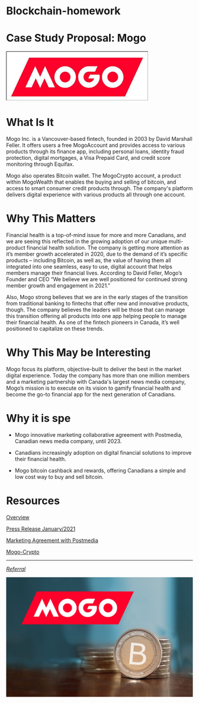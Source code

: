 # Blockchain-homework

# Case Study Proposal: Mogo 

![Logo](Images/logo.jpg)

# What Is It

Mogo Inc. is a Vancouver-based fintech, founded in 2003 by David Marshall Feller. It offers users a free MogoAccount and provides access to various products through its finance app, including personal loans, identity fraud protection, digital mortgages, a Visa Prepaid Card, and credit score monitoring through Equifax.

Mogo also operates Bitcoin wallet. The MogoCrypto account, a product within MogoWealth that enables the buying and selling of bitcoin, and access to smart consumer credit products through. The company's platform delivers digital experience with various products all through one account.
# Why This Matters

Financial health is a top-of-mind issue for more and more Canadians, and we are seeing this reflected in the growing adoption of our unique multi-product financial health solution. The company is getting more attention as it’s member growth accelerated in 2020, due to the demand of it’s specific products – including Bitcoin, as well as, the value of having them all integrated into one seamless, easy to use, digital account that helps members manage their financial lives. According to David Feller, Mogo’s Founder and CEO “We believe we are well positioned for continued strong member growth and engagement in 2021.”

Also, Mogo strong believes that we are in the early stages of the transition from traditional banking to fintechs that offer new and innovative products, though. The company believes the leaders will be those that can manage this transition offering all products into one app helping people to manage their financial health. As one of the fintech pioneers in Canada, it’s well positioned to capitalize on these trends.
# Why This May be Interesting

Mogo focus its platform, objective-built to deliver the best in the market digital experience. Today the company has more than one million members and a marketing partnership with Canada's largest news media company, Mogo’s mission is to execute on its vision to gamify financial health and become the go-to financial app for the next generation of Canadians.

# Why it is spe

* Mogo innovative marketing collaborative agreement with Postmedia, Canadian news media company, until 2023.

* Canadians increasingly adoption on digital financial solutions to improve their financial health.

* Mogo bitcoin cashback and rewards, offering Canadians a simple and low cost way to buy and sell bitcoin.

# Resources

[Overview](https://investors.mogo.ca/)

[Press Release January/2021](https://investors.mogo.ca/press-releases/mogo-now-helping-over-1-1-million-canadians-improve-their-financial-health) 

[Marketing Agreement with Postmedia](https://investors.mogo.ca/press-releases/mogo-extends-innovative-marketing-agreement-with-postmedia-to-2023)

[Mogo-Crypto](https://www.mogo.ca/mogo-crypto) 

---

*[Referral](https://app.mogo.ca/e/ACdAEoIC19?referral_code=DHKBYEWK)*

![Logo](Images/mogobitcoin.jpg)